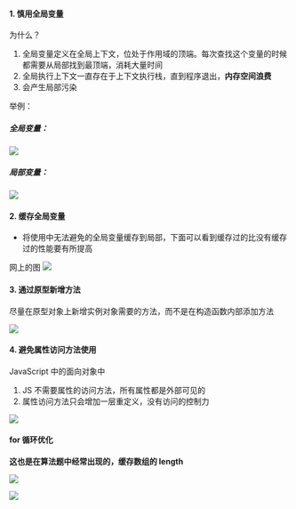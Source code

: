 #### 1. 慎用全局变量

为什么？

1. 全局变量定义在全局上下文，位处于作用域的顶端。每次查找这个变量的时候都需要从局部找到最顶端，消耗大量时间
2. 全局执行上下文一直存在于上下文执行栈，直到程序退出，**内存空间浪费**
3. 会产生局部污染

举例：

##### 全局变量：

![](https://yushi0703.oss-cn-nanjing.aliyuncs.com/Blog/20230821210708.png)

##### 局部变量：

![](https://yushi0703.oss-cn-nanjing.aliyuncs.com/Blog/20230821210837.png)

#### 2. 缓存全局变量

- 将使用中无法避免的全局变量缓存到局部，下面可以看到缓存过的比没有缓存过的性能要有所提高

网上的图
![](https://yushi0703.oss-cn-nanjing.aliyuncs.com/Blog/20230821212811.png)

#### 3. 通过原型新增方法

尽量在原型对象上新增实例对象需要的方法，而不是在构造函数内部添加方法

![](https://yushi0703.oss-cn-nanjing.aliyuncs.com/Blog/20230821215911.png)

#### 4. 避免属性访问方法使用

JavaScript 中的面向对象中

1. JS 不需要属性的访问方法，所有属性都是外部可见的
2. 属性访问方法只会增加一层重定义，没有访问的控制力

![](https://yushi0703.oss-cn-nanjing.aliyuncs.com/Blog/20230821221230.png)

#### for 循环优化

**这也是在算法题中经常出现的，缓存数组的 length**

![](https://yushi0703.oss-cn-nanjing.aliyuncs.com/Blog/20230821221601.png)

![](https://yushi0703.oss-cn-nanjing.aliyuncs.com/Blog/20230821221706.png)
